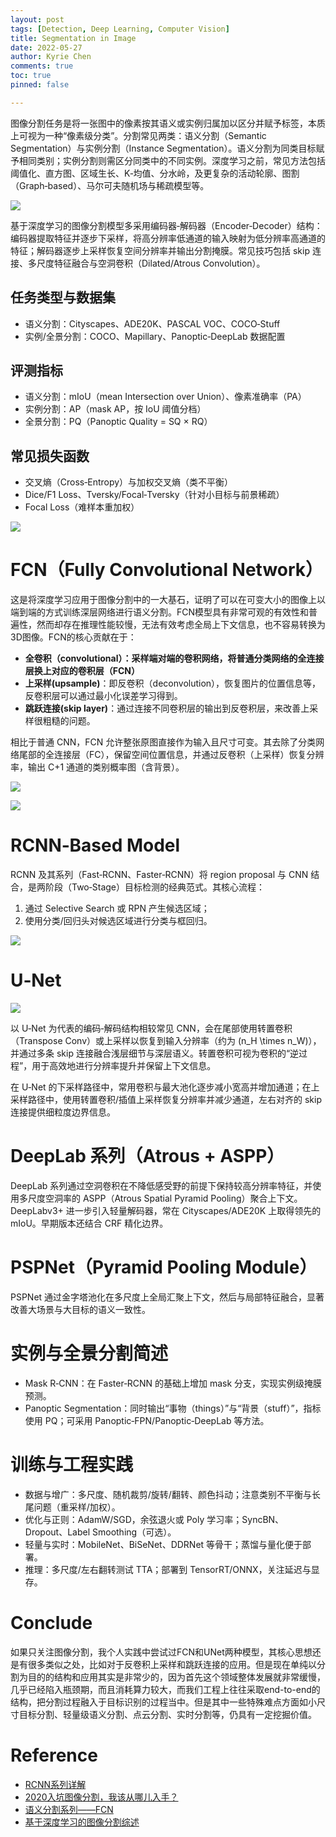 ```yaml
---
layout: post
tags: [Detection, Deep Learning, Computer Vision]
title: Segmentation in Image
date: 2022-05-27
author: Kyrie Chen
comments: true
toc: true
pinned: false

---
```


图像分割任务是将一张图中的像素按其语义或实例归属加以区分并赋予标签，本质上可视为一种“像素级分类”。分割常见两类：语义分割（Semantic Segmentation）与实例分割（Instance Segmentation）。语义分割为同类目标赋予相同类别；实例分割则需区分同类中的不同实例。深度学习之前，常见方法包括阈值化、直方图、区域生长、K‑均值、分水岭，及更复杂的活动轮廓、图割（Graph‑based）、马尔可夫随机场与稀疏模型等。

![](https://raw.githubusercontent.com/kakack/kakack.github.io/master/_images/20220527-1.jpeg)



基于深度学习的图像分割模型多采用编码器‑解码器（Encoder‑Decoder）结构：编码器提取特征并逐步下采样，将高分辨率低通道的输入映射为低分辨率高通道的特征；解码器逐步上采样恢复空间分辨率并输出分割掩膜。常见技巧包括 skip 连接、多尺度特征融合与空洞卷积（Dilated/Atrous Convolution）。

## 任务类型与数据集

- 语义分割：Cityscapes、ADE20K、PASCAL VOC、COCO‑Stuff
- 实例/全景分割：COCO、Mapillary、Panoptic‑DeepLab 数据配置

## 评测指标

- 语义分割：mIoU（mean Intersection over Union）、像素准确率（PA）
- 实例分割：AP（mask AP，按 IoU 阈值分档）
- 全景分割：PQ（Panoptic Quality = SQ × RQ）

## 常见损失函数

- 交叉熵（Cross‑Entropy）与加权交叉熵（类不平衡）
- Dice/F1 Loss、Tversky/Focal‑Tversky（针对小目标与前景稀疏）
- Focal Loss（难样本重加权）

![](https://raw.githubusercontent.com/kakack/kakack.github.io/master/_images/20220527-2.jpeg)

# FCN（Fully Convolutional Network）

这是将深度学习应用于图像分割中的一大基石，证明了可以在可变大小的图像上以端到端的方式训练深层网络进行语义分割。FCN模型具有非常可观的有效性和普遍性，然而却存在推理性能较慢，无法有效考虑全局上下文信息，也不容易转换为3D图像。FCN的核心贡献在于：

- **全卷积（convolutional）：**采样端对端的卷积网络，将普通分类网络的**全连接层换上对应的卷积层（FCN）**
- **上采样(upsample)**：即反卷积（deconvolution），恢复图片的位置信息等，反卷积层可以通过最小化误差学习得到。
- **跳跃连接(skip layer)**：通过连接不同卷积层的输出到反卷积层，来改善上采样很粗糙的问题。

相比于普通 CNN，FCN 允许整张原图直接作为输入且尺寸可变。其去除了分类网络尾部的全连接层（FC），保留空间位置信息，并通过反卷积（上采样）恢复分辨率，输出 C+1 通道的类别概率图（含背景）。



![](https://raw.githubusercontent.com/kakack/kakack.github.io/master/_images/20220527-5.jpeg)

![](https://raw.githubusercontent.com/kakack/kakack.github.io/master/_images/20220527-6.jpeg)

# RCNN‑Based Model



RCNN 及其系列（Fast‑RCNN、Faster‑RCNN）将 region proposal 与 CNN 结合，是两阶段（Two‑Stage）目标检测的经典范式。其核心流程：

1. 通过 Selective Search 或 RPN 产生候选区域；
2. 使用分类/回归头对候选区域进行分类与框回归。

![](https://raw.githubusercontent.com/kakack/kakack.github.io/master/_images/20220527-4.jpeg)

# U‑Net

![](https://raw.githubusercontent.com/kakack/kakack.github.io/master/_images/20220527-3.jpeg)

以 U‑Net 为代表的编码‑解码结构相较常见 CNN，会在尾部使用转置卷积（Transpose Conv）或上采样以恢复到输入分辨率（约为 \(n_H \times n_W\)），并通过多条 skip 连接融合浅层细节与深层语义。转置卷积可视为卷积的“逆过程”，用于高效地进行分辨率提升并保留上下文信息。

在 U‑Net 的下采样路径中，常用卷积与最大池化逐步减小宽高并增加通道；在上采样路径中，使用转置卷积/插值上采样恢复分辨率并减少通道，左右对齐的 skip 连接提供细粒度边界信息。

# DeepLab 系列（Atrous + ASPP）

DeepLab 系列通过空洞卷积在不降低感受野的前提下保持较高分辨率特征，并使用多尺度空洞率的 ASPP（Atrous Spatial Pyramid Pooling）聚合上下文。DeepLabv3+ 进一步引入轻量解码器，常在 Cityscapes/ADE20K 上取得领先的 mIoU。早期版本还结合 CRF 精化边界。

# PSPNet（Pyramid Pooling Module）

PSPNet 通过金字塔池化在多尺度上全局汇聚上下文，然后与局部特征融合，显著改善大场景与大目标的语义一致性。

# 实例与全景分割简述

- Mask R‑CNN：在 Faster‑RCNN 的基础上增加 mask 分支，实现实例级掩膜预测。
- Panoptic Segmentation：同时输出“事物（things）”与“背景（stuff）”，指标使用 PQ；可采用 Panoptic‑FPN/Panoptic‑DeepLab 等方法。

# 训练与工程实践

- 数据与增广：多尺度、随机裁剪/旋转/翻转、颜色抖动；注意类别不平衡与长尾问题（重采样/加权）。
- 优化与正则：AdamW/SGD，余弦退火或 Poly 学习率；SyncBN、Dropout、Label Smoothing（可选）。
- 轻量与实时：MobileNet、BiSeNet、DDRNet 等骨干；蒸馏与量化便于部署。
- 推理：多尺度/左右翻转测试 TTA；部署到 TensorRT/ONNX，关注延迟与显存。

# Conclude

如果只关注图像分割，我个人实践中尝试过FCN和UNet两种模型，其核心思想还是有很多类似之处，比如对于反卷积上采样和跳跃连接的应用。但是现在单纯以分割为目的的结构和应用其实是非常少的，因为首先这个领域整体发展就非常缓慢，几乎已经陷入瓶颈期，而且消耗算力较大，而我们工程上往往采取end-to-end的结构，把分割过程融入于目标识别的过程当中。但是其中一些特殊难点方面如小尺寸目标分割、轻量级语义分割、点云分割、实时分割等，仍具有一定挖掘价值。

# Reference

- [RCNN系列详解](https://blog.51cto.com/u_13977270/3397361)
- [2020入坑图像分割，我该从哪儿入手？](https://zhuanlan.zhihu.com/p/145009250)
- [语义分割系列——FCN](https://perper.site/2019/02/20/%E8%AF%AD%E4%B9%89%E5%88%86%E5%89%B2%E7%B3%BB%E5%88%97-FCN%E8%AF%A6%E8%A7%A3/)
- [基于深度学习的图像分割综述](https://zhuanlan.zhihu.com/p/141352661)

